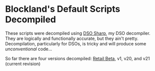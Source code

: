 # Blockland's Default Scripts Decompiled

These scripts were decompiled using [DSO Sharp](https://github.com/Elletra/dso-sharp), my DSO decompiler. They are logically and functionally accurate, but they ain't pretty. Decompilation, particularly for DSOs, is tricky and will produce some _unconventional_ code...

So far there are four versions decompiled: [Retail Beta](https://bl.kenko.dev/Versions/Retail%20Beta/), v1, v20, and v21 (current revision)
